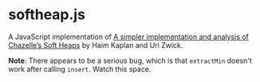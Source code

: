 softheap.js
===========

A JavaScript implementation of [A simpler implementation and analysis of
Chazelle’s Soft Heaps][1] by Haim Kaplan and Uri Zwick.

[1]: http://www.siam.org/proceedings/soda/2009/SODA09_053_kaplanh.pdf

**Note**: There appears to be a serious bug, which is that `extractMin` doesn't
work after calling `insert`.  Watch this space.
